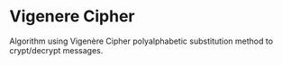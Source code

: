 # Vigenere Cipher
Algorithm using Vigenère Cipher polyalphabetic substitution method to crypt/decrypt messages.
